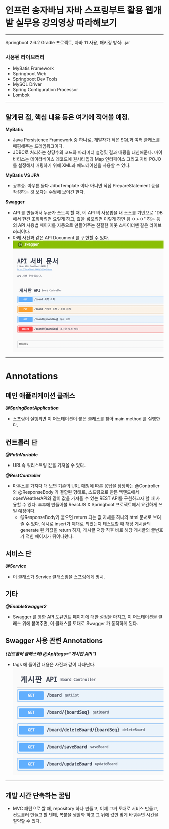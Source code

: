 # 인프런 송자바님 자바 스프링부트 활용 웹개발 실무용 강의영상 따라해보기

---

Springboot 2.6.2 Gradle 프로젝트, 자바 11 사용, 패키징 방식: .jar

### 사용된 라이브러리
- MyBatis Framework
- Springboot Web
- Springboot Dev Tools
- MySQL Driver
- Spring Configuration Processor
- Lombok

---
## 알게된 점, 핵심 내용 등은 여기에 적어볼 예정.

**MyBatis**
- Java Persistence Framework 중 하나로, 개발자가 적은 SQL과 여러 클래스를 매핑해주는 프레임워크이다.
- JDBC로 처리하는 상당수의 코드와 파라미터 설정및 결과 매핑을 대신해준다. 마이바티스는 데이터베이스 레코드에 원시타입과 Map 인터페이스 그리고 자바 POJO 를 설정해서 매핑하기 위해 XML과 애노테이션을 사용할 수 있다.

**MyBatis VS JPA**
- 공부중. 아무튼 둘다 JdbcTemplate 이나 아니면 직접 PrepareStatement 등을 작성하는 것 보다는 수월해 보이긴 한다.

**Swagger**
- API 를 만들어서 누군가 쓰도록 할 때, 이 API 의 사용법을 내 소스를 기반으로 "DB에서 한건 조회하려면 요렇게 하고, 값을 넣으려면 이렇게 하면 됨 ㅇㅅㅇ" 하는 등의 API 사용법 페이지를 자동으로 만들어주는 친절한 이웃 스파이더맨 같은 라이브러리이다. 
- 아래 사진과 같은 API Document 를 구현할 수 있다.
![api_document](dummy_images/swagger-ui_page.png)

---

# Annotations

## 메인 애플리케이션 클래스 
***@SpringBootApplication***
- 스프링이 실행되면 이 어노테이션이 붙은 클래스를 찾아 main method 를 실행한다.


## 컨트롤러 단

***@PathVariable***
- URL속 쿼리스트링 값을 가져올 수 있다.

***@RestController***
- 마우스를 가져다 대 보면 기존의 URL 매핑에 따른 응답을 담당하는 @Controller와 @ResponseBody 가 결합된 형태로, 스프링으로 만든 백앤드에서 openWeatherAPI와 같이 값을 가져올 수 있는 REST API를 구현하고자 할 때 사용할 수 있다. 추후에 만들어볼 ReactJS X Springboot 프로젝트에서 요긴하게 쓰일 예정이다.
  - @ResponseBody가 붙으면 return 되는 값 자체를 하나의 html 문서로 보여줄 수 있다. 예시로 insert가 제대로 되었는지 테스트할 때 해당 게시글의 generate 된 키값을 return 하자, 게시글 저장 직후 바로 해당 게시글의 글번호가 적힌 페이지가 튀어나왔다.
  

## 서비스 단

***@Service***
- 이 클래스가 Service 클래스임을 스프링에게 명시.


## 기타

***@EnableSwagger2***
- Swagger 를 통한 API 도큐먼트 페이지에 대한 설정을 마치고, 이 어노테이션을 클래스 위에 붙여주면, 이 클래스를 토대로 Swagger 가 동작하게 된다. 

## Swagger 사용 관련 Annotations

***(컨트롤러 클래스에) @Api(tags="게시판 API")***
- tags 에 들어간 내용은 사진과 같이 나타난다.
![img.png](dummy_images/api_tag.png)


---

## 개발 시간 단축하는 꿀팁

- MVC 패턴으로 짤 때, repository 하나 만들고, 이제 그거 토대로 서비스 만들고, 컨트롤러 만들고 할 텐데, 복붙을 생활화 하고 그 뒤에 값만 맞게 바꿔주면 시간을 절약할 수 있다.
